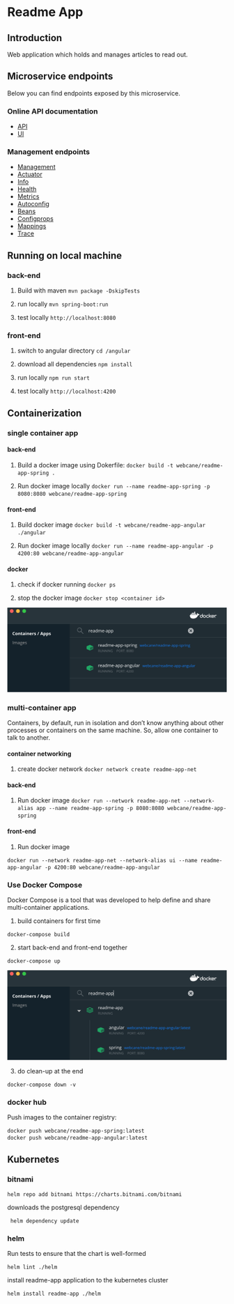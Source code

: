 # Readme App

## Introduction

Web application which holds and manages articles to read out.

## Microservice endpoints

Below you can find endpoints exposed by this microservice.

### Online API documentation

* [API](http://localhost:8080/swagger)
* [UI](http://localhost:8080/swagger-ui)

### Management endpoints

* [Management](http://localhost:8080/management)
* [Actuator](http://localhost:8080/management/actuator)
* [Info](http://localhost:8080/management/info)
* [Health](http://localhost:8080/management/health)
* [Metrics](http://localhost:8080/management/metrics)
* [Autoconfig](http://localhost:8080/management/autoconfig)
* [Beans](http://localhost:8080/management/beans)
* [Configprops](http://localhost:8080/management/configprops)
* [Mappings](http://localhost:8080/management/mappings)
* [Trace](http://localhost:8080/management/trace)

## Running on local machine
### back-end

1. Build with maven
 `mvn package -DskipTests`
 
2. run locally
 `mvn spring-boot:run`
 
3. test locally
 `http://localhost:8080`
 
### front-end
1. switch to angular directory
`cd /angular`

2. download all dependencies
`npm install`

3. run locally
`npm run start`

4. test locally
`http://localhost:4200`

## Containerization
### single container app
#### back-end

1. Build a docker image using Dokerfile:
 `docker build -t webcane/readme-app-spring .`
 
2. Run docker image locally
 `docker run --name readme-app-spring -p 8080:8080 webcane/readme-app-spring` 

#### front-end

1. Build docker image
`docker build -t webcane/readme-app-angular ./angular`

2. Run docker image locally
`docker run --name readme-app-angular -p 4200:80 webcane/readme-app-angular`

#### docker 
 
1. check if docker running
 `docker ps`
 
2. stop the docker image
 `docker stop <container id>`

![two containers](images/two-containers.png)

### multi-container app
Containers, by default, run in isolation and don’t know anything about other processes or containers on the same machine. So, allow one container to talk to another.

#### container networking
1. create docker network
`docker network create readme-app-net`

#### back-end
1. Run docker image
 `docker run --network readme-app-net --network-alias app --name readme-app-spring -p 8080:8080 webcane/readme-app-spring`
 
#### front-end
1. Run docker image
```
docker run --network readme-app-net --network-alias ui --name readme-app-angular -p 4200:80 webcane/readme-app-angular
```

### Use Docker Compose 
Docker Compose is a tool that was developed to help define and share multi-container applications. 

1. build containers for first time
```
docker-compose build
```

2. start back-end and front-end together
```
docker-compose up
```

![multi containers](images/multi-containers.png)

3. do clean-up at the end
```
docker-compose down -v
```

### docker hub
Push images to the container registry:
```
docker push webcane/readme-app-spring:latest
docker push webcane/readme-app-angular:latest
```
 
## Kubernetes

### bitnami

```
helm repo add bitnami https://charts.bitnami.com/bitnami
```

downloads the postgresql dependency
```
 helm dependency update
```

### helm
Run tests to ensure that the chart is well-formed
```
helm lint ./helm
```


install readme-app application to the kubernetes cluster
```
helm install readme-app ./helm
```

